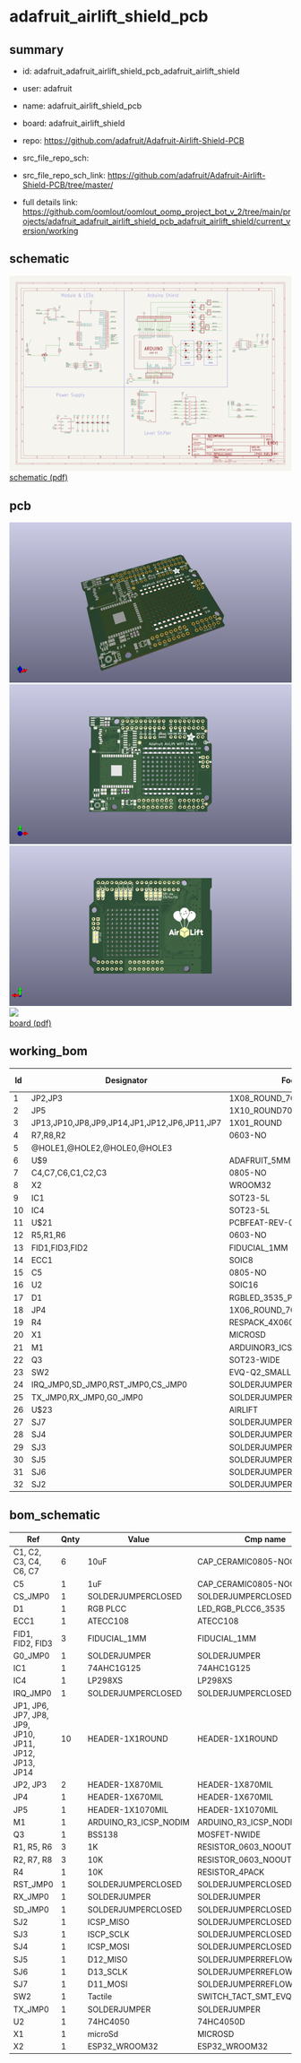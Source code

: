 # adafruit_airlift_shield_pcb
 
## summary 
* id: adafruit_adafruit_airlift_shield_pcb_adafruit_airlift_shield
* user: adafruit
* name: adafruit_airlift_shield_pcb
* board: adafruit_airlift_shield
* repo: https://github.com/adafruit/Adafruit-Airlift-Shield-PCB



* src_file_repo_sch: 
* src_file_repo_sch_link: https://github.com/adafruit/Adafruit-Airlift-Shield-PCB/tree/master/
* full details link: https://github.com/oomlout/oomlout_oomp_project_bot_v_2/tree/main/projects/adafruit_adafruit_airlift_shield_pcb_adafruit_airlift_shield/current_version/working  

## schematic  
![](working_schematic_600.png)  
[schematic (pdf)](working_schematic.pdf)  

## pcb  
![](working_3d_600.png) 
![](working_3d_front_600.png)  
![](working_3d_back_600.png)  
![](working_600.png)  
[board (pdf)](working.pdf)  

## working_bom
| Id | Designator | Footprint | Quantity | Designation | Supplier and ref |  | None | 
| --- | --- | --- | --- | --- | --- | --- | --- | 
| 1 | JP2,JP3 | 1X08_ROUND_70 | 2 |  |  |  | [''] | 
| 2 | JP5 | 1X10_ROUND70 | 1 |  |  |  | [''] | 
| 3 | JP13,JP10,JP8,JP9,JP14,JP1,JP12,JP6,JP11,JP7 | 1X01_ROUND | 10 |  |  |  | [''] | 
| 4 | R7,R8,R2 | 0603-NO | 3 | 10K |  |  | [''] | 
| 5 | @HOLE1,@HOLE2,@HOLE0,@HOLE3 |  | 4 |  |  |  | [''] | 
| 6 | U$9 | ADAFRUIT_5MM | 1 |  |  |  | [''] | 
| 7 | C4,C7,C6,C1,C2,C3 | 0805-NO | 6 | 10uF |  |  | [''] | 
| 8 | X2 | WROOM32 | 1 | ESP32_WROOM32 |  |  | [''] | 
| 9 | IC1 | SOT23-5L | 1 | 74AHC1G125 |  |  | [''] | 
| 10 | IC4 | SOT23-5L | 1 | AP2112-3.3 |  |  | [''] | 
| 11 | U$21 | PCBFEAT-REV-040 | 1 |  |  |  | [''] | 
| 12 | R5,R1,R6 | 0603-NO | 3 | 1K |  |  | [''] | 
| 13 | FID1,FID3,FID2 | FIDUCIAL_1MM | 3 | FIDUCIAL_1MM |  |  | [''] | 
| 14 | ECC1 | SOIC8 | 1 | ATECC108 |  |  | [''] | 
| 15 | C5 | 0805-NO | 1 | 1uF |  |  | [''] | 
| 16 | U2 | SOIC16 | 1 | 74HC4050 |  |  | [''] | 
| 17 | D1 | RGBLED_3535_PLCC6 | 1 | RGB PLCC |  |  | [''] | 
| 18 | JP4 | 1X06_ROUND_70 | 1 |  |  |  | [''] | 
| 19 | R4 | RESPACK_4X0603 | 1 | 10K |  |  | [''] | 
| 20 | X1 | MICROSD | 1 | microSd |  |  | [''] | 
| 21 | M1 | ARDUINOR3_ICSP_NODIM | 1 | ARDUINO_R3_ICSP_NODIM |  |  | [''] | 
| 22 | Q3 | SOT23-WIDE | 1 | BSS138 |  |  | [''] | 
| 23 | SW2 | EVQ-Q2_SMALLER | 1 | Tactile |  |  | [''] | 
| 24 | IRQ_JMP0,SD_JMP0,RST_JMP0,CS_JMP0 | SOLDERJUMPER_CLOSEDWIRE | 4 |  |  |  | [''] | 
| 25 | TX_JMP0,RX_JMP0,G0_JMP0 | SOLDERJUMPER_ARROW_NOPASTE | 3 |  |  |  | [''] | 
| 26 | U$23 | AIRLIFT | 1 |  |  |  | [''] | 
| 27 | SJ7 | SOLDERJUMPER_REFLOW_NOPASTE | 1 | D11_MOSI |  |  | [''] | 
| 28 | SJ4 | SOLDERJUMPER_CLOSEDWIRE | 1 | ICSP_MOSI |  |  | [''] | 
| 29 | SJ3 | SOLDERJUMPER_CLOSEDWIRE | 1 | ISCP_SCLK |  |  | [''] | 
| 30 | SJ5 | SOLDERJUMPER_REFLOW_NOPASTE | 1 | D12_MISO |  |  | [''] | 
| 31 | SJ6 | SOLDERJUMPER_REFLOW_NOPASTE | 1 | D13_SCLK |  |  | [''] | 
| 32 | SJ2 | SOLDERJUMPER_CLOSEDWIRE | 1 | ICSP_MISO |  |  | [''] | 


## bom_schematic
| Ref | Qnty | Value | Cmp name | Footprint | Description | Vendor | DNP | 
| --- | --- | --- | --- | --- | --- | --- | --- | 
| C1, C2, C3, C4, C6, C7 | 6 | 10uF | CAP_CERAMIC0805-NOOUTLINE | working:0805-NO |  |  |  | 
| C5 | 1 | 1uF | CAP_CERAMIC0805-NOOUTLINE | working:0805-NO |  |  |  | 
| CS_JMP0 | 1 | SOLDERJUMPERCLOSED | SOLDERJUMPERCLOSED | working:SOLDERJUMPER_CLOSEDWIRE |  |  |  | 
| D1 | 1 | RGB PLCC | LED_RGB_PLCC6_3535 | working:RGBLED_3535_PLCC6 |  |  |  | 
| ECC1 | 1 | ATECC108 | ATECC108 | working:SOIC8 |  |  |  | 
| FID1, FID2, FID3 | 3 | FIDUCIAL_1MM | FIDUCIAL_1MM | working:FIDUCIAL_1MM |  |  |  | 
| G0_JMP0 | 1 | SOLDERJUMPER | SOLDERJUMPER | working:SOLDERJUMPER_ARROW_NOPASTE |  |  |  | 
| IC1 | 1 | 74AHC1G125 | 74AHC1G125 | working:SOT23-5L |  |  |  | 
| IC4 | 1 | LP298XS | LP298XS | working:SOT23-5L |  |  |  | 
| IRQ_JMP0 | 1 | SOLDERJUMPERCLOSED | SOLDERJUMPERCLOSED | working:SOLDERJUMPER_CLOSEDWIRE |  |  |  | 
| JP1, JP6, JP7, JP8, JP9, JP10, JP11, JP12, JP13, JP14 | 10 | HEADER-1X1ROUND | HEADER-1X1ROUND | working:1X01_ROUND |  |  |  | 
| JP2, JP3 | 2 | HEADER-1X870MIL | HEADER-1X870MIL | working:1X08_ROUND_70 |  |  |  | 
| JP4 | 1 | HEADER-1X670MIL | HEADER-1X670MIL | working:1X06_ROUND_70 |  |  |  | 
| JP5 | 1 | HEADER-1X1070MIL | HEADER-1X1070MIL | working:1X10_ROUND70 |  |  |  | 
| M1 | 1 | ARDUINO_R3_ICSP_NODIM | ARDUINO_R3_ICSP_NODIM | working:ARDUINOR3_ICSP_NODIM |  |  |  | 
| Q3 | 1 | BSS138 | MOSFET-NWIDE | working:SOT23-WIDE |  |  |  | 
| R1, R5, R6 | 3 | 1K | RESISTOR_0603_NOOUT | working:0603-NO |  |  |  | 
| R2, R7, R8 | 3 | 10K | RESISTOR_0603_NOOUT | working:0603-NO |  |  |  | 
| R4 | 1 | 10K | RESISTOR_4PACK | working:RESPACK_4X0603 |  |  |  | 
| RST_JMP0 | 1 | SOLDERJUMPERCLOSED | SOLDERJUMPERCLOSED | working:SOLDERJUMPER_CLOSEDWIRE |  |  |  | 
| RX_JMP0 | 1 | SOLDERJUMPER | SOLDERJUMPER | working:SOLDERJUMPER_ARROW_NOPASTE |  |  |  | 
| SD_JMP0 | 1 | SOLDERJUMPERCLOSED | SOLDERJUMPERCLOSED | working:SOLDERJUMPER_CLOSEDWIRE |  |  |  | 
| SJ2 | 1 | ICSP_MISO | SOLDERJUMPERCLOSED | working:SOLDERJUMPER_CLOSEDWIRE |  |  |  | 
| SJ3 | 1 | ISCP_SCLK | SOLDERJUMPERCLOSED | working:SOLDERJUMPER_CLOSEDWIRE |  |  |  | 
| SJ4 | 1 | ICSP_MOSI | SOLDERJUMPERCLOSED | working:SOLDERJUMPER_CLOSEDWIRE |  |  |  | 
| SJ5 | 1 | D12_MISO | SOLDERJUMPERREFLOW_NOPASTE | working:SOLDERJUMPER_REFLOW_NOPASTE |  |  |  | 
| SJ6 | 1 | D13_SCLK | SOLDERJUMPERREFLOW_NOPASTE | working:SOLDERJUMPER_REFLOW_NOPASTE |  |  |  | 
| SJ7 | 1 | D11_MOSI | SOLDERJUMPERREFLOW_NOPASTE | working:SOLDERJUMPER_REFLOW_NOPASTE |  |  |  | 
| SW2 | 1 | Tactile | SWITCH_TACT_SMT_EVQQ2_SMALL | working:EVQ-Q2_SMALLER |  |  |  | 
| TX_JMP0 | 1 | SOLDERJUMPER | SOLDERJUMPER | working:SOLDERJUMPER_ARROW_NOPASTE |  |  |  | 
| U2 | 1 | 74HC4050 | 74HC4050D | working:SOIC16 |  |  |  | 
| X1 | 1 | microSd | MICROSD | working:MICROSD |  |  |  | 
| X2 | 1 | ESP32_WROOM32 | ESP32_WROOM32 | working:WROOM32 |  |  |  | 



